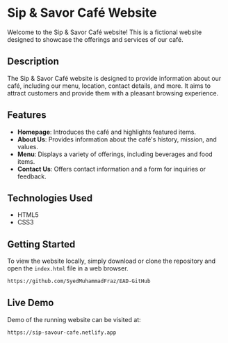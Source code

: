 # Sip & Savor Café Website

Welcome to the Sip & Savor Café website! This is a fictional website designed to showcase the offerings and services of our café.

## Description

The Sip & Savor Café website is designed to provide information about our café, including our menu, location, contact details, and more. It aims to attract customers and provide them with a pleasant browsing experience.

## Features

- **Homepage**: Introduces the café and highlights featured items.
- **About Us**: Provides information about the café's history, mission, and values.
- **Menu**: Displays a variety of offerings, including beverages and food items.
- **Contact Us**: Offers contact information and a form for inquiries or feedback.

## Technologies Used

- HTML5
- CSS3

## Getting Started

To view the website locally, simply download or clone the repository and open the `index.html` file in a web browser.

```bash
https://github.com/SyedMuhammadFraz/EAD-GitHub
```
## Live Demo

Demo of the running website can be visited at:

```bash
https://sip-savour-cafe.netlify.app
```


